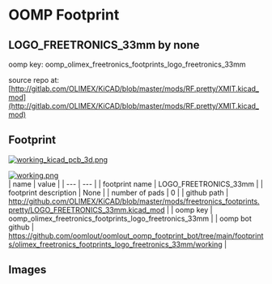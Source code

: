 # OOMP Footprint  
## LOGO_FREETRONICS_33mm  by none  
  
oomp key: oomp_olimex_freetronics_footprints_logo_freetronics_33mm  
  
source repo at: [http://gitlab.com/OLIMEX/KiCAD/blob/master/mods/RF.pretty/XMIT.kicad_mod](http://gitlab.com/OLIMEX/KiCAD/blob/master/mods/RF.pretty/XMIT.kicad_mod)  
## Footprint  
  
[![working_kicad_pcb_3d.png](working_kicad_pcb_3d_600.png)](working_kicad_pcb_3d.png)  
  
[![working.png](working_600.png)](working.png)  
| name | value | 
| --- | --- | 
| footprint name | LOGO_FREETRONICS_33mm | 
| footprint description | None | 
| number of pads | 0 | 
| github path | http://github.com/OLIMEX/KiCAD/blob/master/mods/freetronics_footprints.pretty/LOGO_FREETRONICS_33mm.kicad_mod | 
| oomp key | oomp_olimex_freetronics_footprints_logo_freetronics_33mm | 
| oomp bot github | https://github.com/oomlout/oomlout_oomp_footprint_bot/tree/main/footprints/olimex_freetronics_footprints_logo_freetronics_33mm/working | 
## Images  
